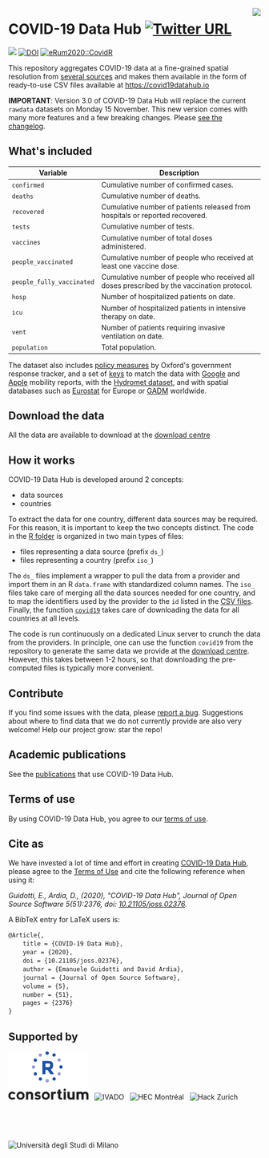<a href="https://covid19datahub.io"><img src="https://storage.covid19datahub.io/logo.svg" align="right" height="128"/></a>

# COVID-19 Data Hub [![Twitter URL](https://img.shields.io/twitter/url?style=social&url=https%3A%2F%2Fgithub.com%2Fcovid19datahub%2FCOVID19%2F)](https://img.shields.io/twitter/url?style=social&url=https%3A%2F%2Fgithub.com%2Fcovid19datahub%2FCOVID19%2F)

[![](https://storage.covid19datahub.io/downloads/total.svg)](https://covid19datahub.io/articles/data.html) [![DOI](https://joss.theoj.org/papers/10.21105/joss.02376/status.svg)](https://doi.org/10.21105/joss.02376) [![eRum2020::CovidR](https://badgen.net/https/runkit.io/erum2020-covidr/badge/branches/master/covid19datahub?cache=300)](https://milano-r.github.io/erum2020-covidr-contest/covid19datahub.html)

This repository aggregates COVID-19 data at a fine-grained spatial resolution from [several sources](https://covid19datahub.io/reference/index.html) and makes them available in the form of ready-to-use CSV files available at https://covid19datahub.io

**IMPORTANT**: Version 3.0 of COVID-19 Data Hub will replace the current `rawdata` datasets on Monday 15 November. This new version comes with many more features and a few breaking changes. Please [see the changelog](https://covid19datahub.io/news/index.html).

## What's included

| Variable                  | Description                                                  |
| ------------------------- | ------------------------------------------------------------ |
| `confirmed`               | Cumulative number of confirmed cases.                        |
| `deaths`                  | Cumulative number of deaths.                                 |
| `recovered`               | Cumulative number of patients released from hospitals or reported recovered. |
| `tests`                   | Cumulative number of tests.                                  |
| `vaccines`                | Cumulative number of total doses administered.               |
| `people_vaccinated`       | Cumulative number of people who received at least one vaccine dose. |
| `people_fully_vaccinated` | Cumulative number of people who received all doses prescribed by the vaccination protocol. |
| `hosp`                    | Number of hospitalized patients on date.                     |
| `icu`                     | Number of hospitalized patients in intensive therapy on date. |
| `vent`                    | Number of patients requiring invasive ventilation on date.   |
| `population`              | Total population.                                            |

The dataset also includes [policy measures](/articles/docs.html#policy-measures) by Oxford's government response tracker, and a set of [keys](/articles/docs.html#external-keys) to match the data with [Google](https://www.google.com/covid19/mobility/) and [Apple](https://www.apple.com/covid19/mobility) mobility reports, with the [Hydromet dataset](https://github.com/CSSEGISandData/COVID-19_Unified-Dataset/tree/master/Hydromet), and with spatial databases such as [Eurostat](https://ec.europa.eu/eurostat/web/nuts/nuts-maps) for Europe or [GADM](https://gadm.org/) worldwide.

## Download the data

All the data are available to download at the [download centre](https://covid19datahub.io/articles/data.html)

## How it works

COVID-19 Data Hub is developed around 2 concepts: 

- data sources
- countries  

To extract the data for one country, different data sources may be required. For this reason, it is important to keep the two concepts distinct. The code in the [R folder](https://github.com/covid19datahub/COVID19/tree/master/R) is organized in two main types of files:

- files representing a data source (prefix `ds_`)
- files representing a country (prefix `iso_`)

The `ds_` files implement a wrapper to pull the data from a provider and import them in an R `data.frame` with standardized column names. The `iso_` files take care of merging all the data sources needed for one country, and to map the identifiers used by the provider to the `id` listed in the [CSV files](https://github.com/covid19datahub/COVID19/tree/master/inst/extdata/db). Finally, the function [`covid19`](https://github.com/covid19datahub/COVID19/blob/master/R/covid19.R) takes care of downloading the data for all countries at all levels.

The code is run continuously on a dedicated Linux server to crunch the data from the providers.  In principle, one can use the function `covid19` from the repository to generate the same data we provide at the [download centre](https://covid19datahub.io/articles/data.html#latest-data). However, this takes between 1-2 hours, so that downloading the pre-computed files is typically more convenient.

## Contribute

If you find some issues with the data, please [report a bug](https://github.com/covid19datahub/COVID19/issues). Suggestions about where to find data that we do not currently provide are also very welcome! Help our project grow: star the repo!

## Academic publications

See the [publications](https://scholar.google.com/scholar?oi=bibs&hl=en&cites=1585537563493742217) that use COVID-19 Data Hub.

## Terms of use

By using COVID-19 Data Hub, you agree to our [terms of use](https://covid19datahub.io/LICENSE.html).

## Cite as

We have invested a lot of time and effort in creating [COVID-19 Data Hub](https://covid19datahub.io), please agree to the [Terms of Use](https://covid19datahub.io/LICENSE.html) and cite the following reference when using it:

*Guidotti, E., Ardia, D., (2020), "COVID-19 Data Hub", Journal of Open Source Software 5(51):2376, doi: [10.21105/joss.02376](https://doi.org/10.21105/joss.02376).*

A BibTeX entry for LaTeX users is:

```latex
@Article{,
    title = {COVID-19 Data Hub},
    year = {2020},
    doi = {10.21105/joss.02376},
    author = {Emanuele Guidotti and David Ardia},
    journal = {Journal of Open Source Software},
    volume = {5},
    number = {51},
    pages = {2376}
}
```

## Supported by 

<div style="height:96px">
<img height="96" src="man/figures/RConsortium.png" alt="R Consortium" style="margin-right:8px"/>
<img height="96" src="man/figures/ivado.png" alt="IVADO" style="margin-right:8px"/>
<img height="96" src="man/figures/hec-montreal.jpg" alt="HEC Montréal" style="display:inline-block;margin-right:8px" />
<img height="96" src="man/figures/hackzurich.jpeg" alt="Hack Zurich" style="display:inline-block;margin-right:8px" />
<img height="96" src="man/figures/unimi.jpg" alt="Università degli Studi di Milano" style="display:inline-block;margin-right:8px" />
</div>


